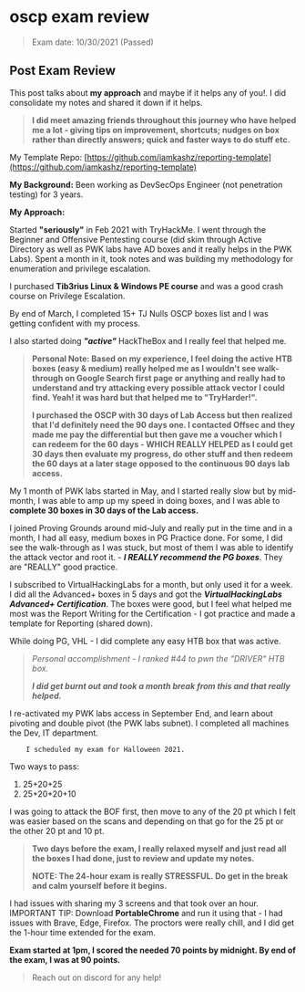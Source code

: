 # oscp exam review

> Exam date: 10/30/2021 (Passed)

## Post Exam Review

This post talks about **my approach** and maybe if it helps any of you!. I did consolidate my notes and shared it down
if it helps.

> **I did meet amazing friends throughout this journey who have helped me a lot - giving tips on improvement, shortcuts; nudges on box rather than directly answers; quick and faster ways to do stuff etc.**

My Template Repo: [https://github.com/iamkashz/reporting-template](https://github.com/iamkashz/reporting-template)

**My Background:** Been working as DevSecOps Engineer (not penetration testing) for 3 years.

**My Approach:**

Started **"seriously"** in Feb 2021 with TryHackMe. I went through the Beginner and Offensive Pentesting course (did
skim through Active Directory as well as PWK labs have AD boxes and it really helps in the PWK Labs). Spent a month in
it, took notes and was building my methodology for enumeration and privilege escalation.

I purchased **Tib3rius Linux & Windows PE course** and was a good crash course on Privilege Escalation.

By end of March, I completed 15+ TJ Nulls OSCP boxes list and I was getting confident with my process.

I also started doing **_"active"_** HackTheBox and I really feel that helped me.

> **Personal Note: Based on my experience, I feel doing the active HTB boxes (easy & medium) really helped me as I wouldn't see walk-through on Google Search first page or anything and really had to understand and try attacking every possible attack vector I could find. Yeah! it was hard but that helped me to "TryHarder!".**
>
>**I purchased the OSCP with 30 days of Lab Access but then realized that I'd definitely need the 90 days one. I contacted Offsec and they made me pay the differential but then gave me a voucher which I can redeem for the 60 days - WHICH REALLY HELPED as I could get 30 days then evaluate my progress, do other stuff and then redeem the 60 days at a later stage opposed to the continuous 90 days lab access.**

My 1 month of PWK labs started in May, and I started really slow but by mid-month, I was able to amp up my speed in
doing boxes, and I was able to **complete 30 boxes in 30 days of the Lab access.**

I joined Proving Grounds around mid-July and really put in the time and in a month, I had all easy, medium boxes in PG
Practice done. For some, I did see the walk-through as I was stuck, but most of them I was able to identify the attack
vector and root it. - ***I REALLY recommend the PG boxes***. They are "REALLY" good practice.

I subscribed to VirtualHackingLabs for a month, but only used it for a week. I did all the Advanced+ boxes in 5 days and
got the ***VirtualHackingLabs Advanced+ Certification***. The boxes were good, but I feel what helped me most was the
Report Writing for the Certification - I got practice and made a template for Reporting (shared down).

While doing PG, VHL - I did complete any easy HTB box that was active.

> *Personal accomplishment - I ranked #44 to pwn the "DRIVER" HTB box.*
>
>***I did get burnt out and took a month break from this and that really helped.***

I re-activated my PWK labs access in September End, and learn about pivoting and double pivot (the PWK labs subnet). I
completed all machines the Dev, IT department.

```
    I scheduled my exam for Halloween 2021.
```

Two ways to pass:

1. 25+20+25
2. 25+20+20+10

I was going to attack the BOF first, then move to any of the 20 pt which I felt was easier based on the scans and
depending on that go for the 25 pt or the other 20 pt and 10 pt.

> **Two days before the exam, I really relaxed myself and just read all the boxes I had done, just to review and update my notes.**
>
>**NOTE: The 24-hour exam is really STRESSFUL. Do get in the break and calm yourself before it begins.**

I had issues with sharing my 3 screens and that took over an hour. IMPORTANT TIP: Download **PortableChrome** and run it
using that - I had issues with Brave, Edge, Firefox. The proctors were really chill, and I did get the 1-hour time
extended for the exam.

**Exam started at 1pm, I scored the needed 70 points by midnight. By end of the exam, I was at 90 points.**

> Reach out on discord for any help!